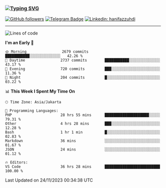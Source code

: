 ### [![Typing SVG](https://readme-typing-svg.herokuapp.com?font=lato&size=22&lines=Hi+There+👋)](https://git.io/typing-svg) 

[![GitHub followers](https://img.shields.io/github/followers/hanifazzuhdi?label=Follow&style=social)](https://github.com/hanifazzuhdi/?tab=follow) 
[![Telegram Badge](https://img.shields.io/badge/-hanif0198-blue?style=social&logo=telegram&link=https://www.t.me/hanif0198/)](https://www.t.me/hanif0198/) 
[![Linkedin: hanifazzuhdi](https://img.shields.io/badge/-hanifazzuhdi-blue?style=flat-square&logo=Linkedin&logoColor=white&link=https://www.linkedin.com/in/hanif-az-zuhdi-69688019b/)](https://www.linkedin.com/in/hanif-az-zuhdi-69688019b/) 

<hr/>

<!--START_SECTION:waka-->
![Lines of code](https://img.shields.io/badge/From%20Hello%20World%20I%27ve%20Written-39.5%20million%20lines%20of%20code-blue)

**I'm an Early 🐤** 

```text
🌞 Morning                2679 commits        ███████████░░░░░░░░░░░░░░   42.26 % 
🌆 Daytime                2737 commits        ███████████░░░░░░░░░░░░░░   43.17 % 
🌃 Evening                720 commits         ███░░░░░░░░░░░░░░░░░░░░░░   11.36 % 
🌙 Night                  204 commits         █░░░░░░░░░░░░░░░░░░░░░░░░   03.22 % 
```


📊 **This Week I Spent My Time On** 

```text
🕑︎ Time Zone: Asia/Jakarta

💬 Programming Languages: 
PHP                      28 hrs 55 mins      ████████████████████░░░░░   79.31 % 
Other                    4 hrs 28 mins       ███░░░░░░░░░░░░░░░░░░░░░░   12.28 % 
Bash                     1 hr 1 min          █░░░░░░░░░░░░░░░░░░░░░░░░   02.83 % 
Markdown                 36 mins             ░░░░░░░░░░░░░░░░░░░░░░░░░   01.67 % 
JSON                     24 mins             ░░░░░░░░░░░░░░░░░░░░░░░░░   01.12 % 

🔥 Editors: 
VS Code                  36 hrs 28 mins      █████████████████████████   100.00 % 
```


 Last Updated on 24/11/2023 00:34:38 UTC
<!--END_SECTION:waka-->
